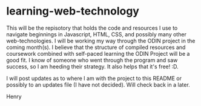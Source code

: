 # learning-web-technology

This will be the repisotory that holds the code and resources I use to navigate beginnings in Javascript, HTML, CSS, and possibly many other web-technologies. I will be working my way through the ODIN project in the coming month(s). I believe that the structure of compiled resources and coursework combined with self-paced learning the ODIN Project will be a good fit. I know of someone who went through the program and saw success, so I am heeding their strategy. It also helps that it's free! :D. 

I will post updates as to where I am with the project to this README or possibly to an updates file (I have not decided). Will check back in a later. 

Henry 

